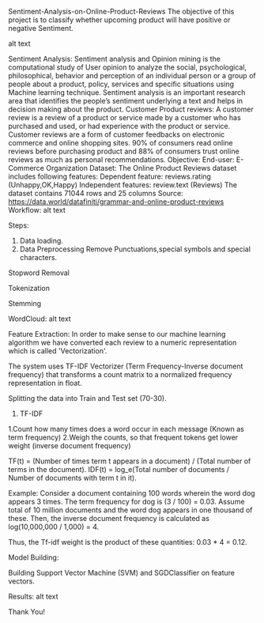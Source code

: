 Sentiment-Analysis-on-Online-Product-Reviews
The objective of this project is to classify whether upcoming product will have positive or negative Sentiment.

alt text

Sentiment Analysis:
Sentiment analysis and Opinion mining is the computational study of User opinion to analyze the social, psychological, philosophical, behavior and perception of an individual person or a group of people about a product, policy, services and specific situations using Machine learning technique. Sentiment analysis is an important research area that identifies the people’s sentiment underlying a text and helps in decision making about the product.
Customer Product reviews:
A customer review is a review of a product or service made by a customer who has purchased and used, or had experience with the product or service. Customer reviews are a form of customer feedbacks on electronic commerce and online shopping sites. 90% of consumers read online reviews before purchasing product and 88% of consumers trust online reviews as much as personal recommendations.
Objective:
End-user:
E-Commerce Organization
Dataset:
The Online Product Reviews dataset includes following features: Dependent feature: reviews.rating (Unhappy,OK,Happy) Independent features: review.text (Reviews) The dataset contains 71044 rows and 25 columns
Source: https://data.world/datafiniti/grammar-and-online-product-reviews
Workflow:
alt text

Steps:

1. Data loading.
2. Data Preprocessing
Remove Punctuations,special symbols and special characters.

Stopword Removal

Tokenization

Stemming

WordCloud:
alt text

Feature Extraction:
In order to make sense to our machine learning algorithm we have converted each review to a numeric representation which is called 'Vectorization'.

The system uses TF-IDF Vectorizer (Term Frequency-Inverse document frequency) that transforms a count matrix to a normalized frequency representation in float.

Splitting the data into Train and Test set (70-30).


1. TF-IDF

1.Count how many times does a word occur in each message (Known as term frequency) 2.Weigh the counts, so that frequent tokens get lower weight (inverse document frequency)


TF(t) = (Number of times term t appears in a document) / (Total number of terms in the document).
IDF(t) = log_e(Total number of documents / Number of documents with term t in it).

Example: Consider a document containing 100 words wherein the word dog appears 3 times. The term frequency for dog is (3 / 100) = 0.03. Assume total of 10 million documents and the word dog appears in one thousand of these. Then, the inverse document frequency is calculated as log(10,000,000 / 1,000) = 4.

Thus, the Tf-idf weight is the product of these quantities: 0.03 * 4 = 0.12.

Model Building:

Building Support Vector Machine (SVM) and SGDClassifier on feature vectors.

Results:
alt text


Thank You!

